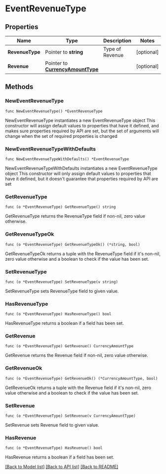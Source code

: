 # EventRevenueType

## Properties

Name | Type | Description | Notes
------------ | ------------- | ------------- | -------------
**RevenueType** | Pointer to **string** | Type of Revenue | [optional] 
**Revenue** | Pointer to [**CurrencyAmountType**](CurrencyAmountType.md) |  | [optional] 

## Methods

### NewEventRevenueType

`func NewEventRevenueType() *EventRevenueType`

NewEventRevenueType instantiates a new EventRevenueType object
This constructor will assign default values to properties that have it defined,
and makes sure properties required by API are set, but the set of arguments
will change when the set of required properties is changed

### NewEventRevenueTypeWithDefaults

`func NewEventRevenueTypeWithDefaults() *EventRevenueType`

NewEventRevenueTypeWithDefaults instantiates a new EventRevenueType object
This constructor will only assign default values to properties that have it defined,
but it doesn't guarantee that properties required by API are set

### GetRevenueType

`func (o *EventRevenueType) GetRevenueType() string`

GetRevenueType returns the RevenueType field if non-nil, zero value otherwise.

### GetRevenueTypeOk

`func (o *EventRevenueType) GetRevenueTypeOk() (*string, bool)`

GetRevenueTypeOk returns a tuple with the RevenueType field if it's non-nil, zero value otherwise
and a boolean to check if the value has been set.

### SetRevenueType

`func (o *EventRevenueType) SetRevenueType(v string)`

SetRevenueType sets RevenueType field to given value.

### HasRevenueType

`func (o *EventRevenueType) HasRevenueType() bool`

HasRevenueType returns a boolean if a field has been set.

### GetRevenue

`func (o *EventRevenueType) GetRevenue() CurrencyAmountType`

GetRevenue returns the Revenue field if non-nil, zero value otherwise.

### GetRevenueOk

`func (o *EventRevenueType) GetRevenueOk() (*CurrencyAmountType, bool)`

GetRevenueOk returns a tuple with the Revenue field if it's non-nil, zero value otherwise
and a boolean to check if the value has been set.

### SetRevenue

`func (o *EventRevenueType) SetRevenue(v CurrencyAmountType)`

SetRevenue sets Revenue field to given value.

### HasRevenue

`func (o *EventRevenueType) HasRevenue() bool`

HasRevenue returns a boolean if a field has been set.


[[Back to Model list]](../README.md#documentation-for-models) [[Back to API list]](../README.md#documentation-for-api-endpoints) [[Back to README]](../README.md)


